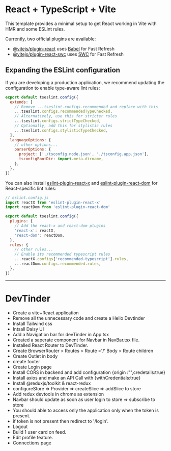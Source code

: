 # React + TypeScript + Vite

This template provides a minimal setup to get React working in Vite with HMR and some ESLint rules.

Currently, two official plugins are available:

- [@vitejs/plugin-react](https://github.com/vitejs/vite-plugin-react/blob/main/packages/plugin-react/README.md) uses [Babel](https://babeljs.io/) for Fast Refresh
- [@vitejs/plugin-react-swc](https://github.com/vitejs/vite-plugin-react-swc) uses [SWC](https://swc.rs/) for Fast Refresh

## Expanding the ESLint configuration

If you are developing a production application, we recommend updating the configuration to enable type-aware lint rules:

```js
export default tseslint.config({
  extends: [
    // Remove ...tseslint.configs.recommended and replace with this
    ...tseslint.configs.recommendedTypeChecked,
    // Alternatively, use this for stricter rules
    ...tseslint.configs.strictTypeChecked,
    // Optionally, add this for stylistic rules
    ...tseslint.configs.stylisticTypeChecked,
  ],
  languageOptions: {
    // other options...
    parserOptions: {
      project: ['./tsconfig.node.json', './tsconfig.app.json'],
      tsconfigRootDir: import.meta.dirname,
    },
  },
})
```

You can also install [eslint-plugin-react-x](https://github.com/Rel1cx/eslint-react/tree/main/packages/plugins/eslint-plugin-react-x) and [eslint-plugin-react-dom](https://github.com/Rel1cx/eslint-react/tree/main/packages/plugins/eslint-plugin-react-dom) for React-specific lint rules:

```js
// eslint.config.js
import reactX from 'eslint-plugin-react-x'
import reactDom from 'eslint-plugin-react-dom'

export default tseslint.config({
  plugins: {
    // Add the react-x and react-dom plugins
    'react-x': reactX,
    'react-dom': reactDom,
  },
  rules: {
    // other rules...
    // Enable its recommended typescript rules
    ...reactX.configs['recommended-typescript'].rules,
    ...reactDom.configs.recommended.rules,
  },
})
```

----------------------------------------------------------------------------------------------------------
# DevTinder
 - Create a vite+React application
 - Remove all the unnecessary code and create a Hello Devtinder
 - Install Tailwind css
 - Intsall Daisy UI
 - Add a Navigation bar for devTinder in App.tsx
 - Created a saperate component for Navbar in NavBar.tsx file.
 - Installed React Router to DevTinder.
 - Create BrowserRouter > Routes > Route ='/' Body > Route children
 - Create Outlet in body
 - create footer
 - Create Login page 
 - Install CORS in backend and add configuration {origin :"",credetails:true}
 - Install axios and make an API Call with {withCredentials:true}
 - Install @reduxjs/toolkit & react-redux 
 - configureStore => Provider => createSlice => addSlice to store
 - Add redux devtools in chrome as extension
 - Navbar should update as soon as user login to store => subscribe to store
 - You should able to access only the application only when the token is present.
 - if token is not present then redirect to '/login'.
 - Logout
 - Build 1 user card on feed.
 - Edit profile feature.
 - Connections page

